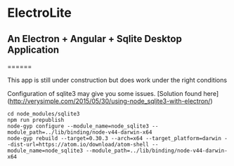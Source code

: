 # ElectroLite

## An Electron + Angular + Sqlite Desktop Application

======

This app is still under construction but does work under the right conditions

Configuration of sqlite3 may give you some issues.  [Solution found here]
(http://verysimple.com/2015/05/30/using-node_sqlite3-with-electron/)

``` The important bits adjusted for this version of node and sqlite
cd node_modules/sqlite3
npm run prepublish
node-gyp configure --module_name=node_sqlite3 --module_path=../lib/binding/node-v44-darwin-x64
node-gyp rebuild --target=0.30.3 --arch=x64 --target_platform=darwin --dist-url=https://atom.io/download/atom-shell --module_name=node_sqlite3 --module_path=../lib/binding/node-v44-darwin-x64
```



